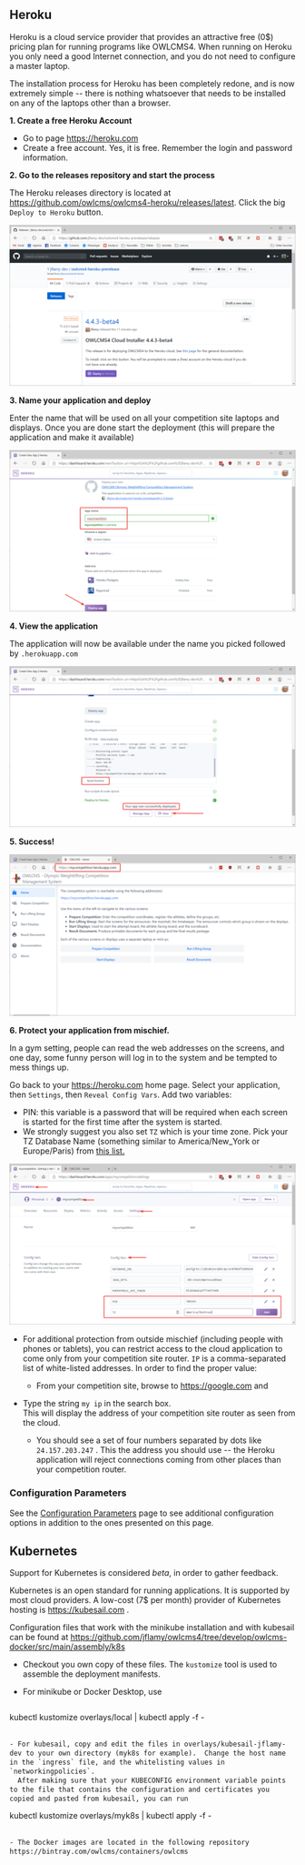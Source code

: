 

## Heroku

Heroku is a cloud service provider that provides an attractive free (0$) pricing plan for running programs like OWLCMS4.  When running on Heroku you only need a good Internet connection, and you do not need to configure a master laptop.

The installation process for Heroku has been completely redone, and is now extremely simple -- there is nothing whatsoever that needs to be installed on any of the laptops other than a browser.

**1. Create a free Heroku Account**

- Go to page https://heroku.com
- Create a free account.  Yes, it is free.  Remember the login and password information.

**2. Go to the releases repository and start the process**

The Heroku releases directory is located at https://github.com/owlcms/owlcms4-heroku/releases/latest.  Click the big `Deploy to Heroku` button.

![010_deployButton](img/Heroku/010_deployButton.png)

**3. Name your application and deploy**

Enter the name that will be used on all your competition site laptops and displays.  Once you are done start the deployment (this will prepare the application and make it available)

![020_selectName](img/Heroku/020_selectName.png)

**4. View the application**

The application will now be available under the name you picked followed by `.herokuapp.com`

![030_deployApp](img/Heroku/030_deployApp.png)

**5. Success!**

![040_success](img/Heroku/040_success.png)

**6. Protect your application from mischief.**

In a gym setting, people can read the web addresses on the screens, and one day, some funny person will log in to the system and be tempted to mess things up.

Go back to your https://heroku.com home page.  Select your application, then `Settings`, then `Reveal Config Vars`.  Add two variables:

- PIN: this variable is a password that will be required when each screen is started for the first time after the system is started. 
- We strongly suggest you also set `TZ` which is your time zone.   Pick your TZ Database Name (something similar to America/New_York or Europe/Paris) from [this list.](https://en.wikipedia.org/wiki/List_of_tz_database_time_zones) 

![050_configuration](img/Heroku/050_configuration.png)

- For additional protection from outside mischief (including people with phones or tablets), you can restrict access to the cloud application to come only from your competition site router. `IP` is a comma-separated list of white-listed addresses.   In order to find the proper value:

  - From your competition site, browse to https://google.com and 
- Type the string  `my ip`  in the search box.  
  This will display the address of your competition site router as seen from the cloud.  
  - You should see a set of four numbers separated by dots like `24.157.203.247`  . This the address you should use -- the Heroku application will reject connections coming from other places than your competition router.                      


### Configuration Parameters

See the [Configuration Parameters](./Configuration.md ':include') page to see additional configuration options in addition to the ones presented on this page.



## Kubernetes

Support for Kubernetes is considered *beta*, in order to gather feedback.

Kubernetes is an open standard for running applications.  It is supported by most cloud providers. A low-cost (7$ per month) provider of Kubernetes hosting is https://kubesail.com .

Configuration files that work with the minikube installation and with kubesail can be found at https://github.com/jflamy/owlcms4/tree/develop/owlcms-docker/src/main/assembly/k8s 

- Checkout you own copy of these files.  The `kustomize` tool is used to assemble the deployment manifests.
  
- For minikube or Docker Desktop, use
  
  ```
kubectl kustomize overlays/local | kubectl apply -f -
```

- For kubesail, copy and edit the files in overlays/kubesail-jflamy-dev to your own directory (myk8s for example).  Change the host name in the `ingress` file, and the whitelisting values in `networkingpolicies`.
  After making sure that your KUBECONFIG environment variable points to the file that contains the configuration and certificates you copied and pasted from kubesail, you can run

  ```
  kubectl kustomize overlays/myk8s | kubectl apply -f -
  ```
  
- The Docker images are located in the following repository https://bintray.com/owlcms/containers/owlcms 